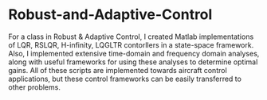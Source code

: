 # Robust-and-Adaptive-Control
For a class in Robust & Adaptive Control, I created Matlab implementations of LQR, RSLQR, H-infinity, LQGLTR contorllers in a state-space framework.  Also, I implemented extensive time-domain and frequency domain analyses, along with useful frameworks for using these analyses to determine optimal gains.  All of these scripts are implemented towards aircraft control applications, but these control frameworks can be easily transferred to other problems.
